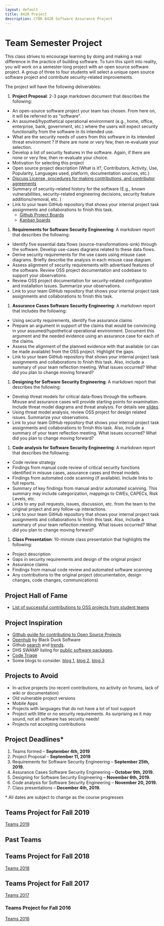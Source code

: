 ```yaml
---
layout: default
title: 8420 Project
description: CYBR 8420 Software Assurance Project
---
```


# Team Semester Project

This class strives to encourage learning by doing and making a real difference in the practice of building software. To turn this spirit into reality, you will work on a semester-long project with an open source software project. A group of three to four students will select a unique open source software project and contribute security-related improvements.

The project will have the following deliverables:

1. **Project Proposal**: 2-3 page markdown document that describes the following:
  * An open-source software project your team has chosen. From here on, it will be referred to as "software".
  * An assumed/hypothetical operational environment (e.g., home, office, enterprise, bank, government, etc.) where the users will expect security functionality from the software in its intended use.
  * What are the security needs of users from this software in its intended threat environment ? If there are none or very few, then re-evaluate your selection.
  * Develop a list of security features in the software. Again, if there are none or very few, then re-evaluate your choice.
  * Motivation for selecting this project
  * Open source project description (What is it?, Contributors, Activity, Use, Popularity, Languages used, platform, documentation sources, etc.)
  * [Discuss License, procedures for making contributions, and contributor agreements](https://opensource.guide/how-to-contribute/#orienting-yourself-to-a-new-project)
  * Summary of security-related history for the software (E.g., known vulnerabilities, security-related engineering decisions, security feature additions/removal, etc. )
  * Link to your team GitHub repository that shows your internal project task assignments and collaborations to finish this task.
     - [Github Project Boards](https://help.github.com/articles/about-project-boards/)
     - [Kanban boards](https://en.wikipedia.org/wiki/Kanban_board)
1. **Requirements for Software Security Engineering**: A markdown report that describes the following:
  * Identify five essential data flows (source-transformations-sink) through the software. Develop use-cases diagrams related to these data flows.
  * Derive security requirements for the use cases using misuse case diagrams. Briefly describe the analysis in each misuse case diagram.
  * Assess alignment of security requirements with advertised features of the software. Review OSS project documentation and codebase to support your observations.
  * Review OSS project documentation for security-related configuration and installation issues. Summarize your observations.
  * Link to your team GitHub repository that shows your internal project task assignments and collaborations to finish this task.
1. **Assurance Cases Software Security Engineering**: A markdown report that includes the following:
  * Using security requirements, identify five assurance claims
  * Prepare an argument in support of the claims that would be convincing in your assumed/hypothetical operational environment. Document this argument and the needed evidence using an assurance case for each of the claims.
  * Assess the alignment of the planned evidence with that available (or can be made available) from the OSS project. Highlight the gaps.
  * Link to your team GitHub repository that shows your internal project task assignments and collaborations to finish this task. Also, include a summary of your team reflection meeting. What issues occurred? What did you plan to change moving forward?
1. **Designing for Software Security Engineering**: A markdown report that describes the following:
  * Develop threat models for critical data-flows through the software. Misuse and assurance cases will provide starting points for examination. Include threat model diagrams and threat analysis. For details see [slides](https://robinagandhi.github.io/swa/slides/lecture-4/design-for-software-se.html#66).
  * Using threat model analysis, review OSS project for design related issues. Summarize your observations.
  * Link to your team GitHub repository that shows your internal project task assignments and collaborations to finish this task. Also, include a summary of your team reflection meeting. What issues occurred? What did you plan to change moving forward?
1. **Code analysis for Software Security Engineering**: A markdown report that describes the following:
  * Code review strategy
  * Findings from manual code review of critical security functions identified in misuse cases, assurance cases and threat models.
  * Findings from automated code scanning (if available). Include links to full reports.
  * Summary of key findings from manual and/or automated scanning. This summary may include categorization, mappings to CWEs, CAPECs, Risk Levels, etc.
  * Links to any pull requests, issues, discussion, etc. from the team to the original project and any follow-up interactions.
  * Link to your team GitHub repository that shows your internal project task assignments and collaborations to finish this task. Also, include a summary of your team reflection meeting. What issues occurred? What did you plan to change moving forward?
1. **Class Presentation**: 10-minute class presentation that highlights the following:
  * Project description
  * Gaps in security requirements and design of the original project
  * Assurance claims
  * Findings from manual code review and automated software scanning
  * Any contributions to the original project (documentation, design changes, code changes, communications)

## Project Hall of Fame
* [List of successful contributions to OSS projects from student teams](https://robinagandhi.github.io/swa/pages/halloffame.html)  

## Project Inspiration
* [Github guide for contributing to Open Source Projects](https://opensource.guide/how-to-contribute)
* [Openhub](https://www.openhub.net) by Black Duck Software
* Github [search](https://github.com/search) and [trends](https://github.com/trending).
* DHS SWAMP listing for [public software packages](https://www.mir-swamp.org/#packages/public).
* [Code Triage](https://www.codetriage.com)
* Some blogs to consider. [blog 1](http://blog.teamtreehouse.com/getting-involved-open-source-projects), [blog 2](https://help.github.com/articles/where-can-i-find-open-source-projects-to-work-on/), [blog 3](http://www.firsttimersonly.com)

## Projects to **Avoid**
* In-active projects (no recent contributions, no activity on forums, lack of wiki or documentation)
* Old vulnerable project versions
* Mobile Apps
* Projects with languages that do not have a lot of tool support
* Project with little or no security requirements. As surprising as it may sound, not all software has security needs!
* Projects not accepting contributions

## Project Deadlines*

1. Teams formed &ndash; **September 4th, 2019**
1. Project Proposal &ndash; **September 11, 2019**
1. Requirements for Software Security Engineering &ndash; **September 25th, 2019.**
1. Assurance Cases Software Security Engineering &ndash; **October 9th, 2019.**
1. Designing for Software Security Engineering &ndash; **November 6th, 2019.**
1. Code analysis for Software Security Engineering &ndash; **November 20, 2019.**
1. Class presentations &ndash; **December 4th, 2019.**

\* All dates are subject to change as the course progresses

## Teams Project for Fall 2019
[Teams 2019](https://robinagandhi.github.io/swa/slides/teams-2019/teams.html)

## Past Teams

## Teams Project for Fall 2018
[Teams 2018](https://robinagandhi.github.io/swa/slides/teams-2018/teams.html)

## Teams Project for Fall 2017
[Teams 2017](https://robinagandhi.github.io/swa/slides/teams-2017/teams.html)

### Teams Project for Fall 2016
[Teams 2016](https://robinagandhi.github.io/swa/slides/teams-2016/teams.html)
